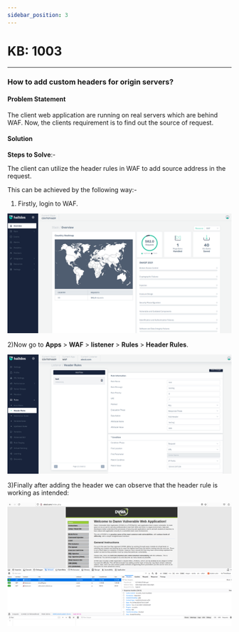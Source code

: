 ```yaml
---
sidebar_position: 3
---
```


# KB: 1003

---

### **How to add custom headers for origin servers?**

#### **Problem Statement**

The client web application are running on real servers which are behind WAF. Now, the clients requirement is to find out the source of request.

#### **Solution**

**Steps to Solve**:-

The client can utilize the header rules in WAF to add source address in the request.

This can be achieved by the following way:- 

1) Firstly, login to WAF.

![kb-1003](/img/waf/kb/v2/overview_kb_1003_1.png)

2)Now go to **Apps** > **WAF** > **listener** > **Rules** > **Header Rules**.

![kb-1003](/img/waf/kb/v2/header_rule_kb_1003_2.png)

3)Finally after adding the header we can observe that the header rule is working as intended: 

![kb-1003](/img/waf/kb/v2/browser_kb_1003_3.png)
